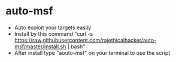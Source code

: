 # auto-msf
* Auto exploit your targets easily
* Install by this command "curl -s https://raw.githubusercontent.com/rajethicalhacker/auto-msf/master/install.sh | bash"
* After install type "aouto-msf" on your terminal to use the script
